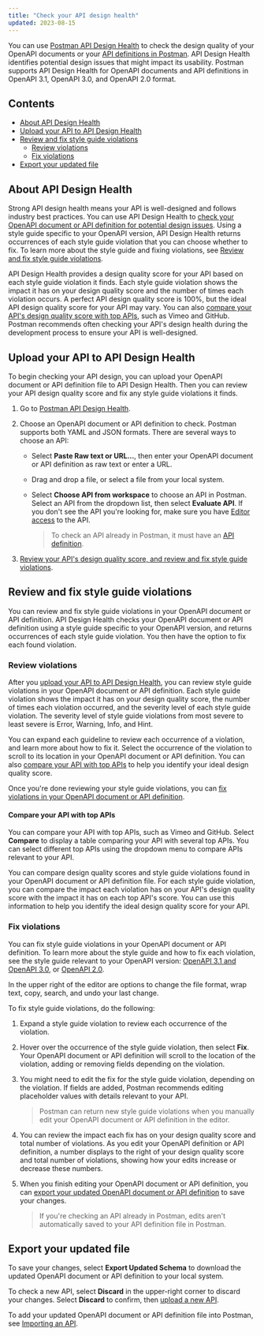 ```yaml
---
title: "Check your API design health"
updated: 2023-08-15
---
```


You can use [Postman API Design Health](https://go.postman.co/api-health/) to check the design quality of your OpenAPI documents or your [API definitions in Postman](/docs/designing-and-developing-your-api/developing-an-api/defining-an-api/). API Design Health identifies potential design issues that might impact its usability. Postman supports API Design Health for OpenAPI documents and API definitions in OpenAPI 3.1, OpenAPI 3.0, and OpenAPI 2.0 format.

<!-- screenshot: hero image -->

## Contents

* [About API Design Health](#about-api-design-health)
* [Upload your API to API Design Health](#upload-your-api-to-api-design-health)
* [Review and fix style guide violations](#review-and-fix-style-guide-violations)
    * [Review violations](#review-violations)
    * [Fix violations](#fix-violations)
* [Export your updated file](#export-your-updated-file)

## About API Design Health

Strong API design health means your API is well-designed and follows industry best practices. You can use API Design Health to [check your OpenAPI document or API definition for potential design issues](#upload-your-api-to-api-design-health). Using a style guide specific to your OpenAPI version, API Design Health returns occurrences of each style guide violation that you can choose whether to fix. To learn more about the style guide and fixing violations, see [Review and fix style guide violations](#review-and-fix-style-guide-violations).

API Design Health provides a design quality score for your API based on each style guide violation it finds. Each style guide violation shows the impact it has on your design quality score and the number of times each violation occurs. A perfect API design quality score is 100%, but the ideal API design quality score for your API may vary. You can also [compare your API's design quality score with top APIs](#compare-your-api-with-top-apis), such as Vimeo and GitHub. Postman recommends often checking your API's design health during the development process to ensure your API is well-designed.

## Upload your API to API Design Health

To begin checking your API design, you can upload your OpenAPI document or API definition file to API Design Health. Then you can review your API design quality score and fix any style guide violations it finds.

1. Go to [Postman API Design Health](https://go.postman.co/api-design-health/).
1. Choose an OpenAPI document or API definition to check. Postman supports both YAML and JSON formats. There are several ways to choose an API:
    * Select **Paste Raw text or URL...**, then enter your OpenAPI document or API definition as raw text or enter a URL.
    * Drag and drop a file, or select a file from your local system.
    * Select **Choose API from workspace** to choose an API in Postman. Select an API from the dropdown list, then select **Evaluate API**. If you don't see the API you're looking for, make sure you have [Editor access](/docs/collaborating-in-postman/roles-and-permissions/#api-roles) to the API.

        > To check an API already in Postman, it must have an [API definition](/docs/designing-and-developing-your-api/developing-an-api/defining-an-api/).

    <!-- screenshot: adding screen -->

1. [Review your API's design quality score, and review and fix style guide violations](#review-and-fix-style-guide-violations).

## Review and fix style guide violations

You can review and fix style guide violations in your OpenAPI document or API definition. API Design Health checks your OpenAPI document or API definition using a style guide specific to your OpenAPI version, and returns occurrences of each style guide violation. You then have the option to fix each found violation.

### Review violations

After you [upload your API to API Design Health](#upload-your-api-to-api-design-health), you can review style guide violations in your OpenAPI document or API definition. Each style guide violation shows the impact it has on your design quality score, the number of times each violation occurred, and the severity level of each style guide violation. The severity level of style guide violations from most severe to least severe is Error, Warning, Info, and Hint.

You can expand each guideline to review each occurrence of a violation, and learn more about how to fix it. Select the occurrence of the violation to scroll to its location in your OpenAPI document or API definition. You can also [compare your API with top APIs](#compare-your-api-with-top-apis) to help you identify your ideal design quality score.

<!-- screenshot: showing rule violations and how to expand -->

Once you're done reviewing your style guide violations, you can [fix violations in your OpenAPI document or API definition](#fix-violations).

#### Compare your API with top APIs

You can compare your API with top APIs, such as Vimeo and GitHub. Select **Compare** to display a table comparing your API with several top APIs. You can select different top APIs using the dropdown menu to compare APIs relevant to your API.

You can compare design quality scores and style guide violations found in your OpenAPI document or API definition file. For each style guide violation, you can compare the impact each violation has on your API's design quality score with the impact it has on each top API's score. You can use this information to help you identify the ideal design quality score for your API.

<!-- screenshot: comparing screen showing how to change top APIs -->

### Fix violations

You can fix style guide violations in your OpenAPI document or API definition. To learn more about the style guide and how to fix each violation, see the style guide relevant to your OpenAPI version: [OpenAPI 3.1 and OpenAPI 3.0](/docs/designing-and-developing-your-api/api-design-health/openapi-3-style-guide/), or [OpenAPI 2.0](/docs/designing-and-developing-your-api/api-design-health/openapi-2-style-guide/).

In the upper right of the editor are options to change the file format, wrap text, copy, search, and undo your last change. <!-- might relocate this information -->

To fix style guide violations, do the following:

1. Expand a style guide violation to review each occurrence of the violation.
1. Hover over the occurrence of the style guide violation, then select **Fix**. Your OpenAPI document or API definition will scroll to the location of the violation, adding or removing fields depending on the violation.

    <!-- screenshot: selecting fix button -->

1. You might need to edit the fix for the style guide violation, depending on the violation. If fields are added, Postman recommends editing placeholder values with details relevant to your API.

    > Postman can return new style guide violations when you manually edit your OpenAPI document or API definition in the editor.

1. You can review the impact each fix has on your design quality score and total number of violations. As you edit your OpenAPI definition or API definition, a number displays to the right of your design quality score and total number of violations, showing how your edits increase or decrease these numbers.

    <!-- screenshot: showing changes to design quality score and total violations -->

1. When you finish editing your OpenAPI document or API definition, you can [export your updated OpenAPI document or API definition](#export-your-updated-file) to save your changes.

    > If you're checking an API already in Postman, edits aren't automatically saved to your API definition file in Postman.

## Export your updated file

To save your changes, select **Export Updated Schema** to download the updated OpenAPI document or API definition to your local system.

<!-- screenshot: select export -->

To check a new API, select **Discard** in the upper-right corner to discard your changes. Select **Discard** to confirm, then [upload a new API](#upload-your-api-to-api-design-health).

<!-- screenshot: select discard -->

To add your updated OpenAPI document or API definition file into Postman, see [Importing an API](/docs/designing-and-developing-your-api/importing-an-api/).
